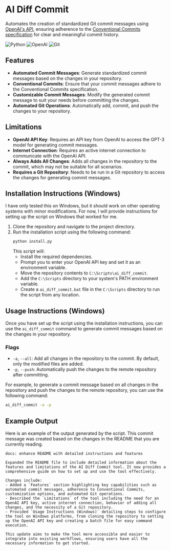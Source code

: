 # AI Diff Commit

Automates the creation of standardized Git commit messages using [OpenAI's API](https://platform.openai.com/docs/), ensuring adherence to the [Conventional Commits specification](https://www.conventionalcommits.org/en/v1.0.0/) for clear and meaningful commit history.

![Python](https://img.shields.io/badge/python-3670A0?style=for-the-badge&logo=python&logoColor=ffdd54)
![OpenAI](https://img.shields.io/badge/OpenAI-00A79D?style=for-the-badge&logo=openai&logoColor=white)
![Git](https://img.shields.io/badge/Git-F05032?style=for-the-badge&logo=git&logoColor=white)

## Features

- **Automated Commit Messages**: Generate standardized commit messages based on the changes in your repository.
- **Conventional Commits**: Ensure that your commit messages adhere to the Conventional Commits specification.
- **Customizable Commit Messages**: Modify the generated commit message to suit your needs before committing the changes.
- **Automated Git Operations**: Automatically add, commit, and push the changes to your repository.

## Limitations

- **OpenAI API Key**: Requires an API key from OpenAI to access the GPT-3 model for generating commit messages.
- **Internet Connection**: Requires an active internet connection to communicate with the OpenAI API.
- **Always Adds All Changes**: Adds all changes in the repository to the commit, which may not be suitable for all scenarios.
- **Requires a Git Repository**: Needs to be run in a Git repository to access the changes for generating commit messages.

## Installation Instructions (Windows)

I have only tested this on Windows, but it should work on other operating systems with minor modifications. For now, I will provide instructions for setting up the script on Windows that worked for me.

1. Clone the repository and navigate to the project directory.
2. Run the installation script using the following command:
    ```bash
    python install.py
    ```
   This script will:
   - Install the required dependencies.
   - Prompt you to enter your OpenAI API key and set it as an environment variable.
   - Move the repository contents to `C:\Scripts\ai_diff_commit`.
   - Add the `C:\Scripts` directory to your system's PATH environment variable.
   - Create a `ai_diff_commit.bat` file in the `C:\Scripts` directory to run the script from any location.


## Usage Instructions (Windows)

Once you have set up the script using the installation instructions, you can use the `ai_diff_commit` command to generate commit messages based on the changes in your repository.

### Flags

- `-a`, `--all`: Add all changes in the repository to the commit. By default, only the modified files are added.
- `-p`, `--push`: Automatically push the changes to the remote repository after committing.

For example, to generate a commit message based on all changes in the repository and push the changes to the remote repository, you can use the following command:

```bash
ai_diff_commit -a -p
```

## Example Output

Here is an example of the output generated by the script. This commit message was created based on the changes in the README that you are currently reading.

```plaintext
docs: enhance README with detailed instructions and features

Expanded the README file to include detailed information about the features and limitations of the AI Diff Commit tool. It now provides a comprehensive guide on how to set up and use the tool effectively.

Changes include:
- Added a `Features` section highlighting key capabilities such as automated commit messages, adherence to Conventional Commits, customization options, and automated Git operations.
- Described the `Limitations` of the tool including the need for an OpenAI API key, active internet connection, behavior of adding all changes, and the necessity of a Git repository.
- Provided `Usage Instructions (Windows)` detailing steps to configure the tool on Windows platforms, from cloning the repository to setting up the OpenAI API key and creating a batch file for easy command execution.

This update aims to make the tool more accessible and easier to integrate into existing workflows, ensuring users have all the necessary information to get started.
```